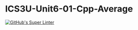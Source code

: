 # ICS3U-Unit6-01-Cpp-Average

[![GitHub's Super Linter](https://github.com/haokai-li/ICS3U-Unit6-01-Cpp-Average/workflows/GitHub's%20Super%20Linter/badge.svg)](https://github.com/haokai-li/ICS3U-Unit6-01-Cpp-Average/actions)
